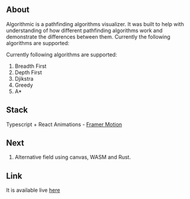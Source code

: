 ## About

Algorithmic is a pathfinding algorithms visualizer. It was built to help with understanding of how different pathfinding algorithms work and demonstrate the differences between them. Currently the following algorithms are supported:

Currently following algorithms are supported:

1. Breadth First
2. Depth First
3. Djikstra
4. Greedy
5. A\*

## Stack

Typescript + React
Animations - [Framer Motion](https://www.framer.com/motion/)

## Next

1. Alternative field using canvas, WASM and Rust.

## Link

It is available live [here](https://accierro.github.io/algorithmic/)
